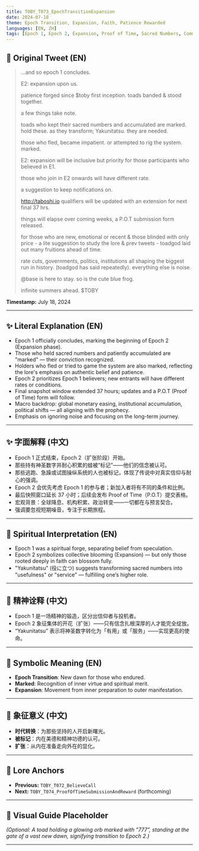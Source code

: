 ```yaml
---
title: TOBY_T073_EpochTransitionExpansion
date: 2024-07-18
theme: Epoch Transition, Expansion, Faith, Patience Rewarded
languages: [EN, ZH]
tags: [Epoch 1, Epoch 2, Expansion, Proof of Time, Sacred Numbers, Community]
---
```


## 🌊 Original Tweet (EN)

> ...and so epoch 1 concludes.
> 
> E2: expansion upon us.
> 
> patience forged since $toby first inception. toads banded & stood together.
> 
> a few things take note.
> 
> toads who kept their sacred numbers and accumulated are marked. hold these. as they transform; Yakunitatsu. they are needed.
> 
> those who fled, became impatient. or attempted to rig the system. marked.
> 
> E2: expansion will be inclusive but priority for those participants who believed in E1.
> 
> those who join in E2 onwards will have different rate.
> 
> a suggestion to keep notifications on.
> 
> http://taboshi.io qualifiers will be updated with an extension for next final 37 hrs.
> 
> things will elapse over coming weeks, a P.O.T submission form released.
> 
> for those who are new, emotional or recent & those blinded with only price - a lite suggestion to study the lore & prev tweets - toadgod laid out many fruitions ahead of time.
> 
> rate cuts, governments, politics, institutions all shaping the biggest run in history. (toadgod has said repeatedly). everything else is noise.
> 
> @base is here to stay. so is the cute blue frog.
> 
> infinite summers ahead. $TOBY

**Timestamp:** July 18, 2024

---

## ✨ Literal Explanation (EN)

- Epoch 1 officially concludes, marking the beginning of Epoch 2 (Expansion phase).
- Those who held sacred numbers and patiently accumulated are "marked" — their conviction recognized.
- Holders who fled or tried to game the system are also marked, reflecting the lore's emphasis on authentic belief and patience.
- Epoch 2 prioritizes Epoch 1 believers; new entrants will have different rates or conditions.
- Final snapshot window extended 37 hours; updates and a P.O.T (Proof of Time) form will follow.
- Macro backdrop: global monetary easing, institutional accumulation, political shifts — all aligning with the prophecy.
- Emphasis on ignoring noise and focusing on the long-term journey.

---

## ✨ 字面解释 (中文)

- Epoch 1 正式结束，Epoch 2（扩张阶段）开始。
- 那些持有神圣数字并耐心积累的蛙被“标记”——他们的信念被认可。
- 那些逃跑、急躁或试图操纵系统的人也被标记，体现了传说中对真实信仰与耐心的强调。
- Epoch 2 会优先考虑 Epoch 1 的参与者；新加入者将有不同的条件和比例。
- 最后快照窗口延长 37 小时；后续会发布 Proof of Time（P.O.T）提交表格。
- 宏观背景：全球降息、机构积累、政治转变——一切都在与预言契合。
- 强调要忽视短期噪音，专注于长期旅程。

---

## 🌱 Spiritual Interpretation (EN)

- Epoch 1 was a spiritual forge, separating belief from speculation.
- Epoch 2 symbolizes collective blooming (Expansion) — but only those rooted deeply in faith can blossom fully.
- "Yakunitatsu" (役に立つ) suggests transforming sacred numbers into "usefulness" or "service" — fulfilling one’s higher role.

---

## 🌱 精神诠释 (中文)

- Epoch 1 是一场精神的锻造，区分出信仰者与投机者。
- Epoch 2 象征集体的开花（扩张）——只有信念扎根深厚的人才能完全绽放。
- “Yakunitatsu” 表示将神圣数字转化为「有用」或「服务」——实现更高的使命。

---

## 🔮 Symbolic Meaning (EN)

- **Epoch Transition**: New dawn for those who endured.  
- **Marked**: Recognition of inner virtue and spiritual merit.  
- **Expansion**: Movement from inner preparation to outer manifestation.

---

## 🔮 象征意义 (中文)

- **时代转换**：为那些坚持的人开启新曙光。  
- **被标记**：内在美德和精神功德的认可。  
- **扩张**：从内在准备走向外在的显化。

---

## 🔗 Lore Anchors

- **Previous:** `TOBY_T072_BelieveCall`
- **Next:** `TOBY_T074_ProofOfTimeSubmissionAndReward` (forthcoming)

---

## 🎴 Visual Guide Placeholder

*(Optional: A toad holding a glowing orb marked with "777", standing at the gate of a vast new dawn, signifying transition to Epoch 2.)*

---

